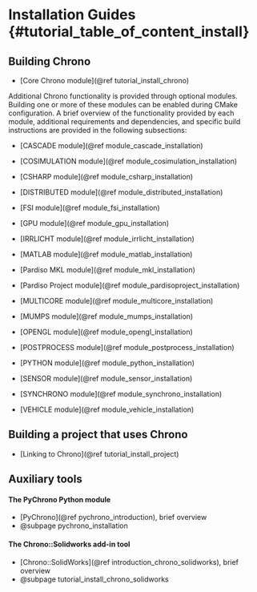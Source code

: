 Installation Guides {#tutorial_table_of_content_install}
==========================

## Building Chrono

-   [Core Chrono module](@ref tutorial_install_chrono)

Additional Chrono functionality is provided through optional modules. Building one or more of these modules can be enabled during CMake configuration. A brief overview of the functionality provided by each module, additional requirements and dependencies, and specific build instructions are provided in the following subsections:

-   [CASCADE module](@ref module_cascade_installation)

-   [COSIMULATION module](@ref module_cosimulation_installation)

-   [CSHARP module](@ref module_csharp_installation)

-   [DISTRIBUTED module](@ref module_distributed_installation)

-   [FSI module](@ref module_fsi_installation)

-   [GPU module](@ref module_gpu_installation)

-   [IRRLICHT module](@ref module_irrlicht_installation)

-   [MATLAB module](@ref module_matlab_installation)

-   [Pardiso MKL module](@ref module_mkl_installation)

-   [Pardiso Project module](@ref module_pardisoproject_installation)

-   [MULTICORE module](@ref module_multicore_installation)

-   [MUMPS module](@ref module_mumps_installation)

-   [OPENGL module](@ref module_opengl_installation)

-   [POSTPROCESS module](@ref module_postprocess_installation)

-   [PYTHON module](@ref module_python_installation)

-   [SENSOR module](@ref module_sensor_installation)	

-   [SYNCHRONO module](@ref module_synchrono_installation)

-   [VEHICLE module](@ref module_vehicle_installation)




## Building a project that uses Chrono

-   [Linking to Chrono](@ref tutorial_install_project)

## Auxiliary tools

#### The PyChrono Python module

- [PyChrono](@ref pychrono_introduction), brief overview
- @subpage pychrono_installation


#### The Chrono::Solidworks add-in tool

- [Chrono::SolidWorks](@ref introduction_chrono_solidworks), brief overview
- @subpage tutorial_install_chrono_solidworks
